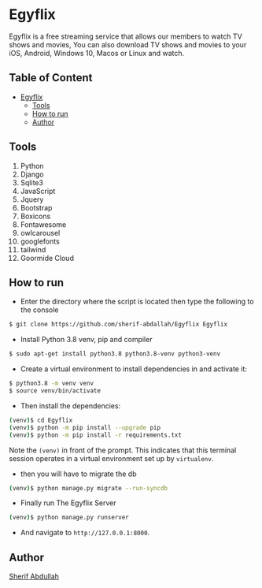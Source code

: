 # Egyflix
Egyflix is a free streaming service that allows our members to watch TV shows and movies, You can also download TV shows and movies to your iOS, Android, Windows 10, Macos or Linux and watch.

   

## Table of Content
- [Egyflix](#egyflix)
  * [Tools](#tools)
  * [How to run](#how-to-run)
  * [Author](#author)

## Tools
1. Python
2. Django
3. Sqlite3
4. JavaScript
5. Jquery
7. Bootstrap
8. Boxicons
9. Fontawesome
10. owlcarousel
11. googlefonts
12. tailwind
13. Goormide Cloud


## How to run
* Enter the directory where the script is located then type the following to the console
```sh
$ git clone https://github.com/sherif-abdallah/Egyflix Egyflix
```
* Install Python 3.8 venv, pip and compiler

```sh
$ sudo apt-get install python3.8 python3.8-venv python3-venv
```

* Create a virtual environment to install dependencies in and activate it:

```sh
$ python3.8 -m venv venv
$ source venv/bin/activate
```

* Then install the dependencies:

```sh
(venv)$ cd Egyflix
(venv)$ python -m pip install --upgrade pip
(venv)$ python -m pip install -r requirements.txt
```
Note the `(venv)` in front of the prompt. This indicates that this terminal
session operates in a virtual environment set up by `virtualenv`.

* then you will have to migrate the db

```sh
(venv)$ python manage.py migrate --run-syncdb
```

* Finally run The Egyflix Server
```sh
(venv)$ python manage.py runserver
```
* And navigate to `http://127.0.0.1:8000`.

## Author
[Sherif Abdullah](https://github.com/sherif-abdallah)
